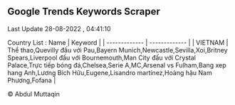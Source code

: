 

## Google Trends Keywords Scraper 
 
Last Update 28-08-2022 , 04:41:10

Country List :
 Name  | Keyword |
| ------------- | ------------- |
| VIETNAM | Thể thao,Quevilly đấu với Pau,Bayern Munich,Newcastle,Sevilla,Xoi,Britney Spears,Liverpool đấu với Bournemouth,Man City đấu với Crystal Palace,Trực tiếp bóng đá,Chelsea,Serie A,MC,Arsenal vs Fulham,Bang xep hang Anh,Lương Bích Hữu,Eugene,Lisandro martínez,Hoàng hậu Nam Phương,Fofana |



© Abdul Muttaqin 
